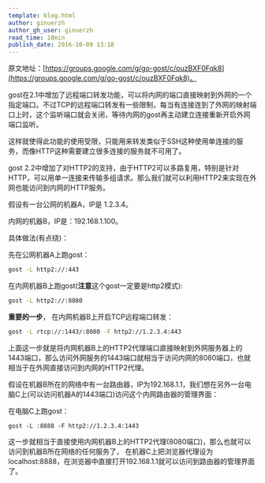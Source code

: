 ```yaml
---
template: blog.html
author: ginuerzh
author_gh_user: ginuerzh
read_time: 10min
publish_date: 2016-10-09 13:18
---
```


原文地址：[https://groups.google.com/g/go-gost/c/ouzBXF0Fqk8](https://groups.google.com/g/go-gost/c/ouzBXF0Fqk8)。

gost在2.1中增加了远程端口转发功能，可以将内网的端口直接映射到外网的一个指定端口。不过TCP的远程端口转发有一些限制，每当有连接连到了外网的映射端口上时，这个监听端口就会关闭，等待内网的gost再主动建立连接重新开启外网端口监听。

这样就使得此功能的使用受限，只能用来转发类似于SSH这种使用单连接的服务，而像HTTP这种需要建立很多连接的服务就不可用了。

gost 2.2中增加了对HTTP2的支持，由于HTTP2可以多路复用，特别是针对HTTP，可以用单一连接来传输多组请求。那么我们就可以利用HTTP2来实现在外网也能访问到内网的HTTP服务。

假设有一台公网的机器A，IP是 1.2.3.4。

内网的机器B，IP是：192.168.1.100。

具体做法(有点绕)：

先在公网机器A上跑gost：

```bash
gost -L http2://:443
```

在内网机器B上跑gost(**注意**这个gost一定要是http2模式):

```bash
gost -L http2://:8080
```

**重要的一步**， 在内网机器B上开启TCP远程端口转发：

```bash
gost -L rtcp://:1443/:8080 -F http2://1.2.3.4:443
```

上面这一步就是将内网机器B上的HTTP2代理端口直接映射到外网服务器上的1443端口，那么访问外网服务的1443端口就相当于访问内网的8080端口，也就相当于在外网直接访问到内网的HTTP2代理。

假设在机器B所在的网络中有一台路由器，IP为192.168.1.1，我们想在另外一台电脑C上(可以访问机器A的1443端口)访问这个内网路由器的管理界面：

在电脑C上跑gost：

```
gost -L :8888 -F http2://1.2.3.4:1443
```

这一步就相当于直接使用内网机器B上的HTTP2代理(8080端口)，那么也就可以访问到机器B所在网络的任何服务了，
在机器C上把浏览器代理设为localhost:8888，在浏览器中直接打开192.168.1.1就可以访问到路由器的管理界面了。
